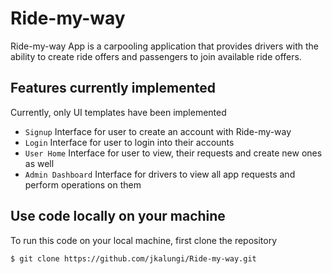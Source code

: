 # Ride-my-way
Ride-my-way App is a carpooling application that provides drivers with the ability to create ride offers and passengers to join available ride offers.
## Features currently implemented

Currently, only UI templates have been implemented
- `Signup` Interface for user to create an account with Ride-my-way
- `Login` Interface for user to login into their accounts
- `User Home` Interface for user to view, their requests and create new ones as well
- `Admin Dashboard` Interface for drivers to view all app requests and perform operations on them

## Use code locally on your machine
To run this code on your local machine, first clone the repository
```
$ git clone https://github.com/jkalungi/Ride-my-way.git
```

